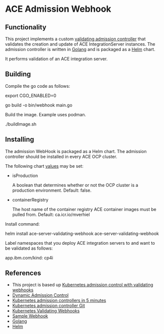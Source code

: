 # ACE Admission Webhook

## Functionality

This project implements a custom [validating admission controller](https://kubernetes.io/docs/reference/access-authn-authz/admission-controllers/) that validates the creation and update of ACE IntegrationServer instances. The admission controller is written in [Golang](https://go.dev/doc/) and is packaged as a [Helm](https://helm.sh/) chart.

It performs validation of an ACE integration server.

## Building

Compile the go code as follows:

export CGO_ENABLED=0

go build -o bin/webhook main.go

Build the image. Example uses podman.

./buildImage.sh
 

## Installing

The admission WebHook is packaged as a Helm chart. The admission controller should be installed in every ACE OCP cluster.

The following chart [values](helm/ace-server-validating-webhook/values.yaml) may be set:

* isProduction

    A boolean that determines whether or not the OCP cluster is a production environment. Default: false.

* containerRegistry

    The host name of the container registry ACE container images must be pulled from. Default: ca.icr.io/mverhiel

Install command:

helm install ace-server-validating-webhook ace-server-validating-webhook

Label namespaces that you deploy ACE integration servers to and want to be validated as follows:

  app.ibm.com/kind: cp4i



## References

* This project is based up [Kubernetes admission control with validating webhooks](https://developers.redhat.com/articles/2021/09/17/kubernetes-admission-control-validating-webhooks)
* [Dynamic Admission Control](https://kubernetes.io/docs/reference/access-authn-authz/extensible-admission-controllers/)
* [Kubernetes admission controllers in 5 minutes](https://sysdig.com/blog/kubernetes-admission-controllers/)
* [Kubernetes admission controller Git](https://github.com/kubernetes-sigs/controller-runtime/tree/master/pkg/webhook/admission)
* [Kubernetes Validating Webhooks](https://medium.com/swlh/kubernetes-validating-webhook-implementation-60f3352b66a)
* [Sample Webhook](https://github.com/ChrisTheShark/sample-vwebhook)
* [Golang](https://go.dev/doc/)
* [Helm](https://helm.sh/)
